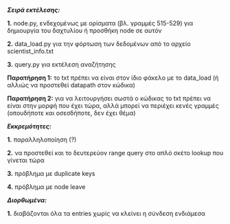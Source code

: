 ***Σειρά εκτέλεσης:***

**1.** node.py, ενδεχομένως με ορίσματα (βλ. γραμμές 515-529) για δημιουργία του δαχτυλίου ή προσθήκη node σε αυτόν

**2.** data_load.py για την φόρτωση των δεδομένων από το αρχείο scientist_info.txt 

**3.** query.py για εκτέλεση αναζήτησης

**Παρατήρηση 1:** το txt πρέπει να είναι στον ίδιο φάκελο με το data_load (ή αλλιώς να προστεθεί datapath στον κώδικα)

**Παρατήρηση 2:** για να λειτουργήσει σωστά ο κώδικας το txt πρέπει να είναι στην μορφή που έχει τώρα, αλλά μπορεί να περιέχει κενές γραμμές 
(οπουδήποτε και οσεσδήποτε, δεν έχει θέμα)

***Εκκρεμότητες:*** 

**1.** παραλληλοποίηση (?)

**2.** να προστεθεί και το δευτερεύον range query στο απλό σκέτο lookup που γίνεται τώρα

**3.** πρόβλημα με duplicate keys

**4.** πρόβλημα με node leave

***Διορθωμένα:*** 

**1.** διαβάζονται όλα τα entries χωρίς να κλείνει η σύνδεση ενδιάμεσα 
